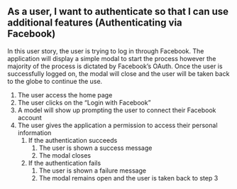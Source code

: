 ## As a user, I want to authenticate so that I can use additional features (Authenticating via Facebook)
In this user story, the user is trying to log in through Facebook. The application will display a simple modal to start the process however the majority of the process is dictated by Facebook’s OAuth. Once the user is successfully logged on, the modal will close and the user will be taken back to the globe to continue the use.
1. The user access the home page
2. The user clicks on the “Login with Facebook”
3. A model will show up prompting the user to connect their Facebook account
4. The user gives the application a permission to access their personal information
    1. If the authentication succeeds
        1. The user is shown a success message
        2. The modal closes
    2. If the authentication fails
        1. The user is shown a failure message
        2. The modal remains open and the user is taken back to step 3